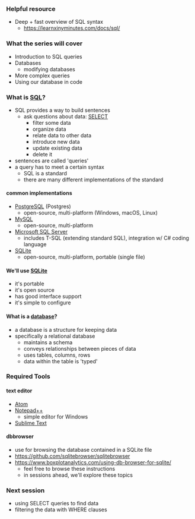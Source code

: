 ### Helpful resource
- Deep + fast overview of SQL syntax
  - https://learnxinyminutes.com/docs/sql/

### What the series will cover
- Introduction to SQL queries
- Databases
  - modifying databases
- More complex queries
- Using our database in code

### What is [SQL](https://en.wikipedia.org/wiki/SQL)?
- SQL provides a way to build sentences
  - ask questions about data: [SELECT](https://en.wikipedia.org/wiki/Select_(SQL))
    - filter some data
    - organize data
    - relate data to other data
    - introduce new data
    - update existing data
    - delete it
- sentences are called 'queries'
- a query has to meet a certain syntax
  - SQL is a standard
  - there are many different implementations
  of the standard

#### common implementations
- [PostgreSQL](https://en.wikipedia.org/wiki/PostgreSQL) (Postgres)
  - open-source, multi-platform (Windows, macOS, Linux)
- [MySQL](https://en.wikipedia.org/wiki/MySQL)
  - open-source, multi-platform
- [Microsoft SQL Server](https://en.wikipedia.org/wiki/Microsoft_SQL_Server)
  - includes T-SQL (extending standard SQL), integration w/ C# coding language
- [SQLite](https://en.wikipedia.org/wiki/SQLite)
  - open-source, multi-platform, portable (single file)

#### We'll use [SQLite](https://www.sqlite.org/whentouse.html)
- it's portable
- it's open source
- has good interface support
- it's simple to configure

#### What is a [database]()?
- a database is a structure for keeping data 
- specifically a relational database
  - maintains a schema
  - conveys relationships between pieces of data
  - uses tables, columns, rows
  - data within the table is 'typed'

### Required Tools

#### text editor
- [Atom](https://atom.io/)
- [Notepad++](https://notepad-plus-plus.org/)
  - simple editor for Windows
- [Sublime Text](https://www.sublimetext.com/)

#### dbbrowser
- use for browsing the database contained in a SQLite file
- https://github.com/sqlitebrowser/sqlitebrowser
- https://www.boxplotanalytics.com/using-db-browser-for-sqlite/
  - feel free to browse these instructions
  - in sessions ahead, we'll explore these topics

### Next session
- using SELECT queries to find data
- filtering the data with WHERE clauses
